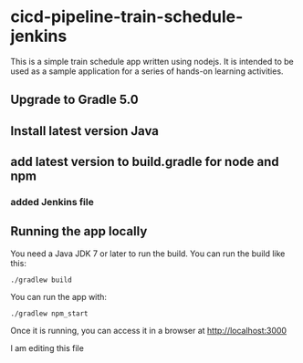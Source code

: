 # cicd-pipeline-train-schedule-jenkins

This is a simple train schedule app written using nodejs. It is intended to be used as a sample application for a series of hands-on learning activities.

## Upgrade to Gradle 5.0 

## Install latest version Java

## add latest version to build.gradle for node and npm

### added Jenkins file

## Running the app locally

You need a Java JDK 7 or later to run the build. You can run the build like this:

    ./gradlew build

You can run the app with:

    ./gradlew npm_start

Once it is running, you can access it in a browser at [http://localhost:3000](http://localhost:3000)

I am editing this file
